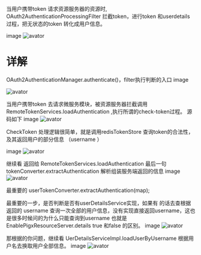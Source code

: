 当用户携带token 请求资源服务器的资源时, OAuth2AuthenticationProcessingFilter 拦截token，进行token 和userdetails 过程，把无状态的token 转化成用户信息。

image
![avator](http://a.pig4cloud.com/20190125162610.png)


# 详解
OAuth2AuthenticationManager.authenticate()，filter执行判断的入口 image

![avator](http://a.pig4cloud.com/20190125160252.png)

当用户携带token 去请求微服务模块，被资源服务器拦截调用RemoteTokenServices.loadAuthentication ,执行所谓的check-token过程。 源码如下 image
![avator](http://a.pig4cloud.com/20190125150127.png)

CheckToken 处理逻辑很简单，就是调用redisTokenStore 查询token的合法性，及其返回用户的部分信息 （username ）

image
![avator](http://a.pig4cloud.com/20190125150237.png)


继续看 返回给 RemoteTokenServices.loadAuthentication 最后一句 tokenConverter.extractAuthentication 解析组装服务端返回的信息
image 
![avator](http://a.pig4cloud.com/20190125150335.png)

最重要的 userTokenConverter.extractAuthentication(map);

最重要的一步，是否判断是否有userDetailsService实现，如果有 的话去查根据 返回的 username 查询一次全部的用户信息，没有实现直接返回username，这也是很多时候问的为什么只能查询到username 也就是 EnablePigxResourceServer.details true 和false 的区别。
image
![avator](http://a.pig4cloud.com/20190125150416.png)

那根据的你问题，继续看 UerDetailsServiceImpl.loadUserByUsername 根据用户名去换取用户全部信息。 image
![avator](http://a.pig4cloud.com/20190125150620.png)